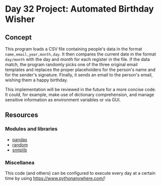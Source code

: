# Day 32 Project: Automated Birthday Wisher

## Concept

This program loads a CSV file containing people's data in the format `name,email,year,month,day`. It then
compares the current date in the format `day/month` with the day and month for each register in the file.
If the data match, the program randomly picks one of the three original email templates and replaces
the proper placeholders for the person's name and for the sender's signature. Finally, it sends an email
to the person's email, wishing them a happy birthday.

This implementation will be reviewed in the future for a more concise code. It could, for example, make use
of dictionary comprehension, and manage sensitive information as environment variables or via GUI.

## Resources

### Modules and libraries

- [pandas](https://pandas.pydata.org/docs/)
- [random](https://docs.python.org/3/library/random.html)
- [smtplib](https://docs.python.org/3/library/smtplib.html)

### Miscellanea

This code (and others)
can be configured to execute every day at a certain time by using https://www.pythonanywhere.com/!